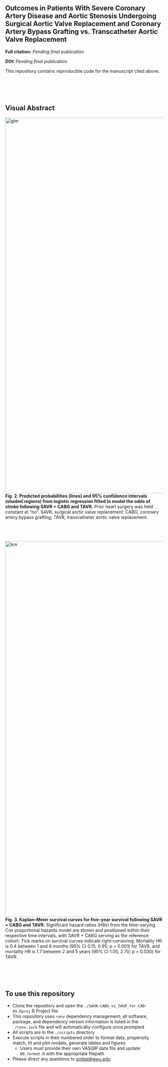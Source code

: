 ## Outcomes in Patients With Severe Coronary Artery Disease and Aortic Stenosis Undergoing Surgical Aortic Valve Replacement and Coronary Artery Bypass Grafting vs. Transcatheter Aortic Valve Replacement

<strong>Full citation:</strong> <em>Pending final publication</em>

<strong>DOI:</strong> <em>Pending final publication</em>

This repository contains reproducible code for the manuscript cited above.
<br><br><br><br><br>


## Visual Abstract
<img width="2400" height="1200" alt="glm" src="https://github.com/user-attachments/assets/47fdce36-6b7b-449a-a61f-fb69af647fc7" />
<strong>Fig. 2. Predicted probabilities (lines) and 95% confidence intervals (shaded regions) from logistic regression fitted to model the odds of stroke following SAVR + CABG and TAVR.</strong> Prior heart surgery was held constant at “no”. SAVR, surgical aortic valve replacement; CABG, coronary artery bypass grafting; TAVR, transcatheter aortic valve replacement.
<br><br><br><br><br>

<img width="2400" height="1200" alt="km" src="https://github.com/user-attachments/assets/ae4f032e-c105-4208-b822-fc3294fa63b1" />
<strong>Fig. 3. Kaplan–Meier survival curves for five-year survival following SAVR + CABG and TAVR.</strong> Significant hazard ratios (HRs) from the time-varying Cox proportional hazards model are shown and positioned within their respective time intervals, with SAVR + CABG serving as the reference cohort. Tick marks on survival curves indicate right-censoring. Mortality HR is 0.4 between 1 and 6 months (95% CI 0.15, 0.95; p = 0.001) for TAVR, and mortality HR is 1.7 between 2 and 5 years (95% CI 1.05, 2.70; p = 0.030) for TAVR. 
<br><br><br><br><br>
 

## To use this repository

- Clone the repository and open the `./SAVR-CABG_vs_TAVR_for_CAD-AS.Rproj` R Project file
- This repository uses `renv` dependency management; all software, package, and dependency version information is listed in the `./renv.lock` file and will automatically configure once prompted
- All scripts are in the `./scripts` directory
- Execute scripts in their numbered order to format data, propensity match, fit and plot models, generate tables and figures
  - Users must provide their own VASQIP data file and update `00_format.R` with the appropriate filepath
- Please direct any questions to smlee@gwu.edu
<br>  
<br> 
